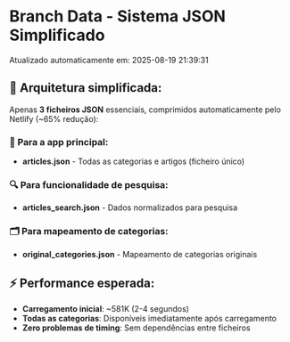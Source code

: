 # Branch Data - Sistema JSON Simplificado
Atualizado automaticamente em: 2025-08-19 21:39:31

## 🎯 Arquitetura simplificada:
Apenas **3 ficheiros JSON** essenciais, comprimidos automaticamente pelo Netlify (~65% redução):

### 📱 Para a app principal:
- **articles.json** - Todas as categorias e artigos (ficheiro único)

### 🔍 Para funcionalidade de pesquisa:
- **articles_search.json** - Dados normalizados para pesquisa

### 🗂️ Para mapeamento de categorias:
- **original_categories.json** - Mapeamento de categorias originais

## ⚡ Performance esperada:
- **Carregamento inicial**: ~581K (2-4 segundos)
- **Todas as categorias**: Disponíveis imediatamente após carregamento
- **Zero problemas de timing**: Sem dependências entre ficheiros
